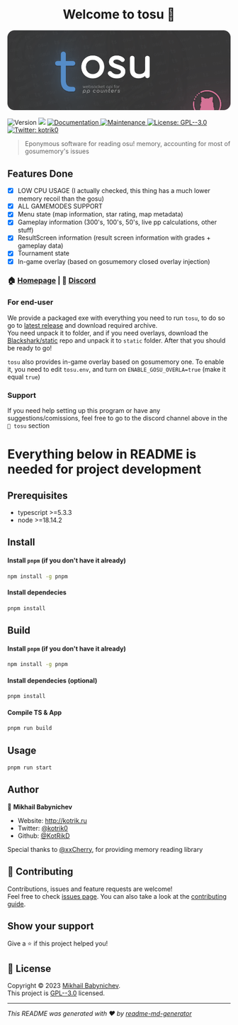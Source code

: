 <h1 align="center">Welcome to tosu 👋</h1>
<img src=".github/logo.png" />
<p>
  <img alt="Version" src="https://img.shields.io/badge/version-1.0.0-blue.svg?cacheSeconds=2592000" />
  <img src="https://img.shields.io/badge/node-%3E%3D18.14.2-blue.svg" />
  <a href="https://github.com/KotRikD/tosu#readme" target="_blank">
    <img alt="Documentation" src="https://img.shields.io/badge/documentation-yes-brightgreen.svg" />
  </a>
  <a href="https://github.com/KotRikD/tosu/graphs/commit-activity" target="_blank">
    <img alt="Maintenance" src="https://img.shields.io/badge/Maintained%3F-yes-green.svg" />
  </a>
  <a href="https://github.com/KotRikD/tosu/blob/master/LICENSE" target="_blank">
    <img alt="License: GPL--3.0" src="https://img.shields.io/github/license/KotRikD/tosu" />
  </a>
  <a href="https://twitter.com/kotrik0" target="_blank">
    <img alt="Twitter: kotrik0" src="https://img.shields.io/twitter/follow/kotrik0.svg?style=social" />
  </a>
</p>

> Eponymous software for reading osu! memory, accounting for most of gosumemory's issues

Features Done
---
- [X] LOW CPU USAGE (I actually checked, this thing has a much lower memory recoil than the gosu)
- [X] ALL GAMEMODES SUPPORT
- [X] Menu state (map information, star rating, map metadata)
- [X] Gameplay information (300's, 100's, 50's, live pp calculations, other stuff)
- [X] ResultScreen information (result screen information with grades + gameplay data)
- [x] Tournament state
- [x] In-game overlay (based on gosumemory closed overlay injection)

### 🏠 [Homepage](https://github.com/KotRikD/tosu#readme) | 🙌 [Discord](https://discord.gg/WX7BTs8kwh)

### For end-user
We provide a packaged exe with everything you need to run `tosu`, to do so go to [latest release](https://github.com/KotRikD/tosu/releases/latest) and download required archive.\
You need unpack it to folder, and if you need overlays, download the [Blackshark/static](https://github.com/l3lackShark/static) repo and unpack it to `static` folder. After that you should be ready to go!

`tosu` also provides in-game overlay based on gosumemory one. To enable it, you need to edit `tosu.env`, and turn on `ENABLE_GOSU_OVERLA=true` (make it equal `true`)

### Support
If you need help setting up this program or have any suggestions/comissions, feel free to go to the discord channel above in the `🔵 tosu` section

# Everything below in README is needed for project development

## Prerequisites

- typescript >=5.3.3
- node >=18.14.2

## Install

#### Install `pnpm` (if you don't have it already)

```sh
npm install -g pnpm
```

#### Install dependecies
```sh
pnpm install
```

## Build

#### Install `pnpm` (if you don't have it already)

```sh
npm install -g pnpm
```

#### Install dependecies (optional)

```sh
pnpm install
```

#### Compile TS & App

```sh
pnpm run build
```

## Usage

```sh
pnpm run start
```

## Author

👤 **Mikhail Babynichev**

* Website: http://kotrik.ru
* Twitter: [@kotrik0](https://twitter.com/kotrik0)
* Github: [@KotRikD](https://github.com/KotRikD)

Special thanks to [@xxCherry](https://github.com/xxCherry), for providing memory reading library

## 🤝 Contributing

Contributions, issues and feature requests are welcome!<br />Feel free to check [issues page](https://github.com/KotRikD/tosu/issues). You can also take a look at the [contributing guide](https://github.com/KotRikD/tosu/blob/master/CONTRIBUTING.md).

## Show your support

Give a ⭐️ if this project helped you!

## 📝 License

Copyright © 2023 [Mikhail Babynichev](https://github.com/KotRikD).<br />
This project is [GPL--3.0](https://github.com/KotRikD/tosu/blob/master/LICENSE) licensed.

***
_This README was generated with ❤️ by [readme-md-generator](https://github.com/kefranabg/readme-md-generator)_
